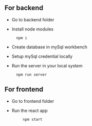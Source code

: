 ## For backend

* Go to backend folder
* Install node modules 

        npm i 

* Create database in mySql workbench
* Setup mySql credential locally
* Run the server in your local system 
      
        npm run server


## For frontend

* Go to frontend folder
* Run the react app

           npm start
